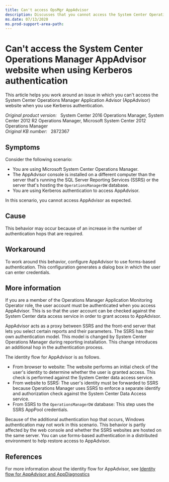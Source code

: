 ```yaml
---
title: Can't access OpsMgr AppAdvisor
description: Discusses that you cannot access the System Center Operations Manager Application Advisor website when you use Kerberos authentication.
ms.date: 07/13/2020
ms.prod-support-area-path:
---
```

# Can't access the System Center Operations Manager AppAdvisor website when using Kerberos authentication

This article helps you work around an issue in which you can't access the System Center Operations Manager Application Advisor (AppAdvisor) website when you use Kerberos authentication.

_Original product version:_ &nbsp; System Center 2016 Operations Manager, System Center 2012 R2 Operations Manager, Microsoft System Center 2012 Operations Manager  
_Original KB number:_ &nbsp; 2872367

## Symptoms

Consider the following scenario:

- You are using Microsoft System Center Operations Manager.
- The AppAdvisor console is installed on a different computer than the server that's running the SQL Server Reporting Services (SSRS) or the server that's hosting the `OperationsManagerDW` database.
- You are using Kerberos authentication to access AppAdvisor.

In this scenario, you cannot access AppAdvisor as expected.

## Cause

This behavior may occur because of an increase in the number of authentication hops that are required.

## Workaround

To work around this behavior, configure AppAdvisor to use forms-based authentication. This configuration generates a dialog box in which the user can enter credentials.

## More information

If you are a member of the Operations Manager Application Monitoring Operator role, the user account must be authenticated when you access AppAdvisor. This is so that the user account can be checked against the System Center data access service in order to grant access to AppAdvisor.

AppAdvisor acts as a proxy between SSRS and the front-end server that lets you select certain reports and their parameters. The SSRS has their own authentication model. This model is changed by System Center Operations Manager during reporting installation. This change introduces an additional hop in the authentication process.

The identity flow for AppAdvisor is as follows.

- From browser to website: The website performs an initial check of the user's identity to determine whether the user is granted access. This check is performed against the System Center data access service.
- From website to SSRS: The user's identity must be forwarded to SSRS because Operations Manager uses SSRS to enforce a separate identify and authorization check against the System Center Data Access service.
- From SSRS to the `OperationsManagerDW` database: This step uses the SSRS AppPool credentials.

Because of the additional authentication hop that occurs, Windows authentication may not work in this scenario. This behavior is partly affected by the web console and whether the SSRS websites are hosted on the same server. You can use forms-based authentication in a distributed environment to help restore access to AppAdvisor.

## References

For more information about the identity flow for AppAdvisor, see [Identity flow for AppAdvisor and AppDiagnostics](https://social.technet.microsoft.com/forums/systemcenter/b54c409c-7416-495a-81a0-40172bdfb2c4/identity-flow-for-appadvisor-and-appdiagnostics)
